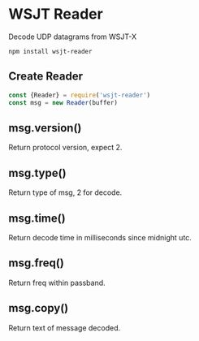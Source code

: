 # WSJT Reader
Decode UDP datagrams from WSJT-X

`npm install wsjt-reader`

## Create Reader

```javascript
const {Reader} = require('wsjt-reader')
const msg = new Reader(buffer)
```

## msg.version()
Return protocol version, expect 2.

## msg.type()
Return type of msg, 2 for decode.

## msg.time()
Return decode time in milliseconds since midnight utc.

## msg.freq()
Return freq within passband.

## msg.copy()
Return text of message decoded.
